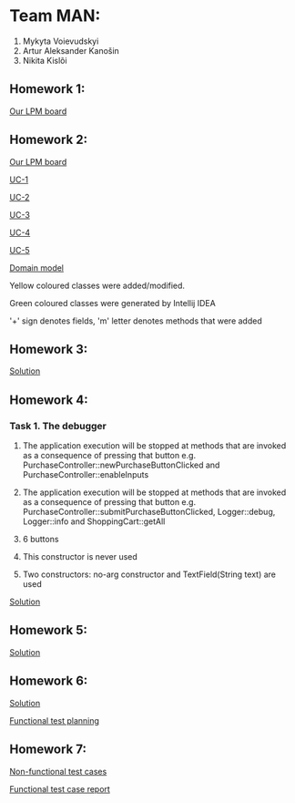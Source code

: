 # Team MAN:
1. Mykyta Voievudskyi
2. Artur Aleksander Kanošin
3. Nikita Kislõi

## Homework 1:
[Our LPM board](https://mandreamteam.atlassian.net/jira/software/projects/LPM/boards/5)

## Homework 2:
[Our LPM board](https://mandreamteam.atlassian.net/jira/software/projects/LPM/boards/5)

[UC-1](https://bitbucket.org/ZmishenkoxValerijxAlbertovich/lg9-man/src/master/UC1.md)

[UC-2](https://bitbucket.org/ZmishenkoxValerijxAlbertovich/lg9-man/src/master/UC2.md)

[UC-3](https://bitbucket.org/ZmishenkoxValerijxAlbertovich/lg9-man/src/master/UC3.md)

[UC-4](https://bitbucket.org/ZmishenkoxValerijxAlbertovich/lg9-man/src/master/UC4.md)

[UC-5](https://bitbucket.org/ZmishenkoxValerijxAlbertovich/lg9-man/src/master/UC5.md)

[Domain model](https://bitbucket.org/ZmishenkoxValerijxAlbertovich/lg9-man/src/master/domainModel.png)

Yellow coloured classes were added/modified.

Green coloured classes were generated by Intellij IDEA 

'+' sign denotes fields, 'm' letter denotes methods that were added

## Homework 3:
[Solution](https://bitbucket.org/ZmishenkoxValerijxAlbertovich/lg9-man/commits/tag/homework-3)

## Homework 4:
### Task 1. The debugger
1. The application execution will be stopped at methods that are invoked as a consequence of pressing that button 
e.g. PurchaseController::newPurchaseButtonClicked and PurchaseController::enableInputs
2. The application execution will be stopped at methods that are invoked as a consequence of pressing that button 
e.g. PurchaseController::submitPurchaseButtonClicked, Logger::debug, Logger::info and ShoppingCart::getAll
 
3. 6 buttons
 
4. This constructor is never used

5. Two constructors: no-arg constructor and TextField(String text) are used

[Solution](https://bitbucket.org/ZmishenkoxValerijxAlbertovich/lg9-man/commits/tag/homework-4)

## Homework 5:
[Solution](https://bitbucket.org/ZmishenkoxValerijxAlbertovich/lg9-man/commits/tag/homework-5)

## Homework 6:
[Solution](https://bitbucket.org/ZmishenkoxValerijxAlbertovich/lg9-man/commits/tag/homework-6)

[Functional test planning](https://docs.google.com/spreadsheets/d/1FcMMiEiQTdZ2kkTSh2LVgtSh495R5And/edit#gid=1223732367)

## Homework 7:
<Links to the solution>

[Non-functional test cases](https://docs.google.com/document/d/1paq5qYZEMGQTCDZG2xpc1CGDPMs1PSHTuGQr_CD3gus/edit?usp=sharing)

[Functional test case report](https://docs.google.com/document/d/17bLxAY-a9qdsHvBOGH6ZvQsVMioAyZQb9bxcjY-4tPs/edit?usp=sharing)

